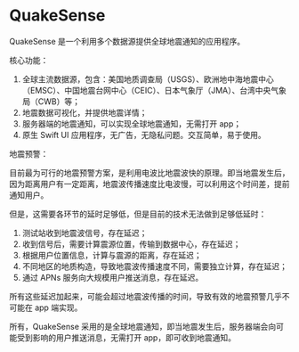 # QuakeSense

QuakeSense 是一个利用多个数据源提供全球地震通知的应用程序。

核心功能：

1. 全球主流数据源，包含：美国地质调查局（USGS）、欧洲地中海地震中心（EMSC）、中国地震台网中心（CEIC）、日本气象厅（JMA）、台湾中央气象局（CWB）等；
2. 地震数据可视化，并提供地震详情；
3. 服务器端的地震通知，可以实现全球地震通知，无需打开 app；
4. 原生 Swift UI 应用程序，无广告，无隐私问题。交互简单，易于使用。

地震预警：

目前最为可行的地震预警方案，是利用电波比地震波快的原理。即当地震发生后，因为距离用户有一定距离，地震波传播速度比电波慢，可以利用这个时间差，提前通知用户。

但是，这需要各环节的延时足够低，但是目前的技术无法做到足够低延时：

1. 测试站收到地震波信号，存在延迟；
2. 收到信号后，需要计算震源位置，传输到数据中心，存在延迟；
3. 根据用户位置信息，计算与震源的距离，存在延迟；
4. 不同地区的地质构造，导致地震波传播速度不同，需要独立计算，存在延迟；
5. 通过 APNs 服务向大规模用户推送消息，存在延迟。

所有这些延迟加起来，可能会超过地震波传播的时间，导致有效的地震预警几乎不可能在 app 端实现。

所有，QuakeSense 采用的是全球地震通知，即当地震发生后，服务器端会向可能受到影响的用户推送消息，无需打开 app，即可收到地震通知。
